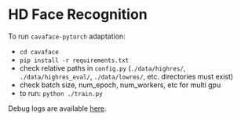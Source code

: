 # HD Face Recognition

To run `cavaface-pytorch` adaptation:

- `cd cavaface`
- `pip install -r requirements.txt`
- check relative paths in `config.py` (`./data/highres/`, `./data/highres_eval/`, `./data/lowres/`, etc. directories must exist)
- check batch size, num_epoch, num_workers, etc for multi gpu
- to run: `python ./train.py`

Debug logs are available [here](https://drive.google.com/drive/folders/1rA_g5p0cDlsArIWo1twb6ASQ1LbLTpoP?usp=sharing).